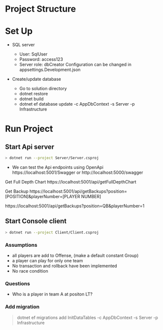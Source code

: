 # Project Structure
# Set Up
- SQL server
	- User: SqlUser
	- Password: access123
	- Server role: dbCreator
	Configuration can be changed in appsettings.Development.json
	
- Create/update database
	- Go to solution directory
	- dotnet restore
	- dotnet build
	- dotnet ef database update -c AppDbContext -s Server -p Infrastructure
	
# Run Project
## Start Api server
```sh
> dotnet run --project Server/Server.csproj
```
- We can test the Api endpoints using OpenApi
https://localhost:5001/Swagger or http://localhost:5000/swagger

Get Full Depth Chart
https://localhost:5001/api/getFullDepthChart

Get Backup
https://localhost:5001/api/getBackups?position=[POSITION]&playerNumber=[PLAYER NUMBER]

https://localhost:5001/api/getBackups?position=QB&playerNumber=1

## Start Console client
```sh
> dotnet run --project Client/Client.csproj
```

### Assumptions
- all players are add to Offense, (make a default constant Group)
- a player can play for only one team
- No transaction and rollback have been implemented
- No race condition

### Questions
- Who is a player in team A at positon LT?

### Add migration
> dotnet ef migrations add InitDataTables -c AppDbContext -s Server -p Infrastructure


